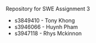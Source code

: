 Repository for SWE Assignment 3

- s3849410 - Tony Khong
- s3946066 - Huynh Pham
- s3947118 - Rhys Mckinnon
